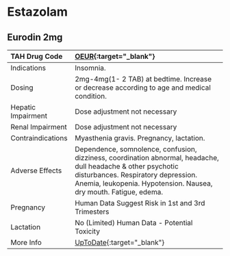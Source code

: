 # Estazolam

## Eurodin 2mg

| TAH Drug Code      | [OEUR](https://www.tahsda.org.tw/drugs/hissearch.php?drug_code=OEUR){:target="_blank"}                                                                                                                                   |
|:-------------------|:-------------------------------------------------------------------------------------------------------------------------------------------------------------------------------------------------------------------------|
| Indications        | Insomnia.                                                                                                                                                                                                                |
| Dosing             | 2mg-4mg(1- 2 TAB) at bedtime. Increase or decrease according to age and medical condition.                                                                                                                               |
| Hepatic Impairment | Dose adjustment not necessary                                                                                                                                                                                            |
| Renal Impairment   | Dose adjustment not necessary                                                                                                                                                                                            |
| Contraindications  | Myasthenia gravis. Pregnancy, lactation.                                                                                                                                                                                 |
| Adverse Effects    | Dependence, somnolence, confusion, dizziness, coordination abnormal, headache, dull headache & other psychotic disturbances. Respiratory depression. Anemia, leukopenia. Hypotension. Nausea, dry mouth. Fatigue, edema. |
| Pregnancy          | Human Data Suggest Risk in 1st and 3rd Trimesters                                                                                                                                                                        |
| Lactation          | No (Limited) Human Data - Potential Toxicity                                                                                                                                                                             |
| More Info          | [UpToDate](https://www.uptodate.com/contents/estazolam-drug-information){:target="_blank"}                                                                                                                               |

